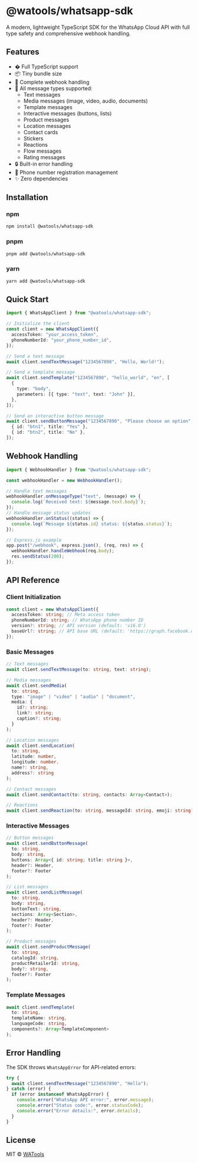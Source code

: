 # @watools/whatsapp-sdk

A modern, lightweight TypeScript SDK for the WhatsApp Cloud API with full type safety and comprehensive webhook handling.

## Features

- � Full TypeScript support
- 📦 Tiny bundle size
- 🔄 Complete webhook handling
- 💬 All message types supported:
  - Text messages
  - Media messages (image, video, audio, documents)
  - Template messages
  - Interactive messages (buttons, lists)
  - Product messages
  - Location messages
  - Contact cards
  - Stickers
  - Reactions
  - Flow messages
  - Rating messages
- 🔒 Built-in error handling
- 📱 Phone number registration management
- ✨ Zero dependencies

## Installation

### npm

```bash
npm install @watools/whatsapp-sdk
```

### pnpm

```bash
pnpm add @watools/whatsapp-sdk
```

### yarn

```bash
yarn add @watools/whatsapp-sdk
```

## Quick Start

```typescript
import { WhatsAppClient } from "@watools/whatsapp-sdk";

// Initialize the client
const client = new WhatsAppClient({
  accessToken: "your_access_token",
  phoneNumberId: "your_phone_number_id",
});

// Send a text message
await client.sendTextMessage("1234567890", "Hello, World!");

// Send a template message
await client.sendTemplate("1234567890", "hello_world", "en", [
  {
    type: "body",
    parameters: [{ type: "text", text: "John" }],
  },
]);

// Send an interactive button message
await client.sendButtonMessage("1234567890", "Please choose an option", [
  { id: "btn1", title: "Yes" },
  { id: "btn2", title: "No" },
]);
```

## Webhook Handling

```typescript
import { WebhookHandler } from "@watools/whatsapp-sdk";

const webhookHandler = new WebhookHandler();

// Handle text messages
webhookHandler.onMessageType("text", (message) => {
  console.log(`Received text: ${message.text.body}`);
});
// Handle message status updates
webhookHandler.onStatus((status) => {
  console.log(`Message ${status.id} status: ${status.status}`);
});

// Express.js example
app.post("/webhook", express.json(), (req, res) => {
  webhookHandler.handleWebhook(req.body);
  res.sendStatus(200);
});
```

## API Reference

### Client Initialization

```typescript
const client = new WhatsAppClient({
  accessToken: string; // Meta access token
  phoneNumberId: string; // WhatsApp phone number ID
  version?: string; // API version (default: 'v16.0')
  baseUrl?: string; // API base URL (default: 'https://graph.facebook.com')
});
```

### Basic Messages

```typescript
// Text messages
await client.sendTextMessage(to: string, text: string);

// Media messages
await client.sendMedia(
  to: string,
  type: "image" | "video" | "audio" | "document",
  media: {
    id?: string;
    link?: string;
    caption?: string;
  }
);

// Location messages
await client.sendLocation(
  to: string,
  latitude: number,
  longitude: number,
  name?: string,
  address?: string
);

// Contact messages
await client.sendContact(to: string, contacts: Array<Contact>);

// Reactions
await client.sendReaction(to: string, messageId: string, emoji: string);
```

### Interactive Messages

```typescript
// Button messages
await client.sendButtonMessage(
  to: string,
  body: string,
  buttons: Array<{ id: string; title: string }>,
  header?: Header,
  footer?: Footer
);

// List messages
await client.sendListMessage(
  to: string,
  body: string,
  buttonText: string,
  sections: Array<Section>,
  header?: Header,
  footer?: Footer
);

// Product messages
await client.sendProductMessage(
  to: string,
  catalogId: string,
  productRetailerId: string,
  body?: string,
  footer?: Footer
);
```

### Template Messages

```typescript
await client.sendTemplate(
  to: string,
  templateName: string,
  languageCode: string,
  components?: Array<TemplateComponent>
);
```

## Error Handling

The SDK throws `WhatsAppError` for API-related errors:

```typescript
try {
  await client.sendTextMessage("1234567890", "Hello");
} catch (error) {
  if (error instanceof WhatsAppError) {
    console.error("WhatsApp API error:", error.message);
    console.error("Status code:", error.statusCode);
    console.error("Error details:", error.details);
  }
}
```

## License

MIT © [WATools](https://github.com/watools)